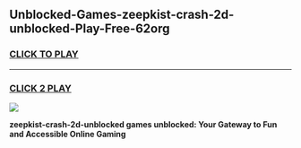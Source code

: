 
## Unblocked-Games-zeepkist-crash-2d-unblocked-Play-Free-62org
<h3>
<a href="https://premium76.site?title=zeepkist-crash-2d-unblocked&ref=19M">CLICK TO PLAY</a></h3>
<hr>

<h3>
<a href="https://premium76.site?title=zeepkist-crash-2d-unblocked&ref=19M">CLICK 2 PLAY</a>
  
</h3>

<a href="https://premium76.site?title=zeepkist-crash-2d-unblocked&ref=19M"><img src="https://clearcache.store/games.png"></a>


**zeepkist-crash-2d-unblocked games unblocked: Your Gateway to Fun and Accessible Online Gaming**

